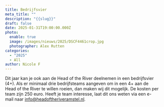 ```yaml
---
title: Bedrijfsvier
meta_title: ""
description: "{{slug}}"
draft: false
date: 2025-01-31T19:00:00.000Z
photo:
  enable: true
  image: /images/nieuws/2025/DSCF4461crop.jpg
  photographer: Alex Rutten
categories:
  - "2025"
  - All
author: Nicole F
---
```

Dit jaar kan je ook aan de Head of the River deelnemen in een bedrijfsvier (4+). Als er minimaal drie bedrijfsteams aangeven om in een 4+ aan de Head of the River te willen roeien, dan maken wij dit mogelijk. De kosten per team zijn 250 euro. Heeft je team interesse, laat dit ons weten via een e-mail naar info@headoftheriveramstel.nl.
